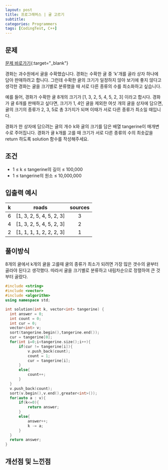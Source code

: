 ```yaml
---
layout: post
title: 프로그래머스 | 귤 고르기
subtitle: 
categories: Programmers
tags: [CodingTest, C++]
---
```


## 문제
[문제 바로가기](https://school.programmers.co.kr/learn/courses/30/lessons/138476){:target="_blank"}

경화는 과수원에서 귤을 수확했습니다. 경화는 수확한 귤 중 'k'개를 골라 상자 하나에 담아 판매하려고 합니다. 그런데 수확한 귤의 크기가 일정하지 않아 보기에 좋지 않다고 생각한 경화는 귤을 크기별로 분류했을 때 서로 다른 종류의 수를 최소화하고 싶습니다.

예를 들어, 경화가 수확한 귤 8개의 크기가 [1, 3, 2, 5, 4, 5, 2, 3] 이라고 합시다. 경화가 귤 6개를 판매하고 싶다면, 크기가 1, 4인 귤을 제외한 여섯 개의 귤을 상자에 담으면, 귤의 크기의 종류가 2, 3, 5로 총 3가지가 되며 이때가 서로 다른 종류가 최소일 때입니다.

경화가 한 상자에 담으려는 귤의 개수 k와 귤의 크기를 담은 배열 tangerine이 매개변수로 주어집니다. 경화가 귤 k개를 고를 때 크기가 서로 다른 종류의 수의 최솟값을 return 하도록 solution 함수를 작성해주세요.

## 조건

- 1 ≤ k ≤ tangerine의 길이 ≤ 100,000
- 1 ≤ tangerine의 원소 ≤ 10,000,000


## 입출력 예시

  |k|roads|sources|
  |:--:|:--:|:--:|
  |6|[1, 3, 2, 5, 4, 5, 2, 3]|3|
  |4|[1, 3, 2, 5, 4, 5, 2, 3]|2|
  |2|[1, 1, 1, 1, 2, 2, 2, 3]|1|
  

## 풀이방식
  8개의 귤에서 k개의 귤을 고를때 귤의 종류가 최소가 되려면 가장 많은 갯수의 귤부터 골라야 된다고 생각했다. 따라서 귤을 크기별로 분류하고 내림차순으로 정렬하여 큰 것부터 골랐다.
  ```cpp
#include <string>
#include <vector>
#include <algorithm>
using namespace std;

int solution(int k, vector<int> tangerine) {
    int answer = 0;
    int count = 0;
    int cur = 0;
    vector<int> v;
    sort(tangerine.begin(),tangerine.end());
    cur = tangerine[0];
    for(int i=0;i<tangerine.size();i++){
        if(cur != tangerine[i]){
            v.push_back(count);
            count = 1;
            cur = tangerine[i];
        }
        else{
            count++;
        }
    }
    v.push_back(count);
    sort(v.begin(),v.end(),greater<int>());
    for(auto a : v){
        if(k<=0){
            return answer;
        }
        else{
            answer++;
            k -= a;
        }
    }
    return answer;
}
```

## 개선점 및 느낀점

